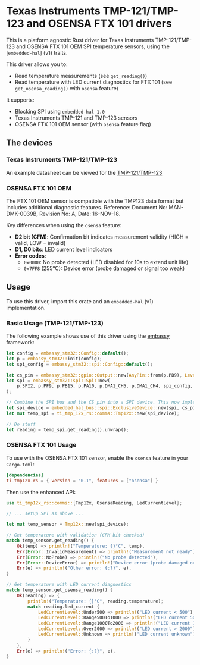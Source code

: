 # Texas Instruments TMP-121/TMP-123 and OSENSA FTX 101 drivers

This is a platform agnostic Rust driver for Texas Instruments TMP-121/TMP-123 
and OSENSA FTX 101 OEM SPI temperature sensors, using the [`embedded-hal`] (v1) traits.

This driver allows you to:

- Read temperature measurements (see `get_reading()`)
- Read temperature with LED current diagnostics for FTX 101 (see `get_osensa_reading()` with `osensa` feature)

It supports:

- Blocking SPI using `embedded-hal 1.0`
- Texas Instruments TMP-121 and TMP-123 sensors
- OSENSA FTX 101 OEM sensor (with `osensa` feature flag)

## The devices

### Texas Instruments TMP-121/TMP-123
An example datasheet can be viewed for the
[TMP-121/TMP-123](https://www.ti.com/lit/ds/symlink/tmp121.pdf)

### OSENSA FTX 101 OEM
The FTX 101 OEM sensor is compatible with the TMP123 data format but includes
additional diagnostic features. Reference: Document No: MAN-DMK-0039B, 
Revision No: A, Date: 16-NOV-18.

Key differences when using the `osensa` feature:
- **D2 bit (CFM)**: Confirmation bit indicates measurement validity (HIGH = valid, LOW = invalid)
- **D1, D0 bits**: LED current level indicators
- **Error codes**: 
  - `0x0000`: No probe detected (LED disabled for 10s to extend unit life)
  - `0x7FF8` (255°C): Device error (probe damaged or signal too weak)

## Usage

To use this driver, import this crate and an `embedded-hal` (v1) implementation.

### Basic Usage (TMP-121/TMP-123)

The following example shows use of this driver using the
[embassy](https://embassy.dev/) framework:

```rust
let config = embassy_stm32::Config::default();
let p = embassy_stm32::init(config);
let spi_config = embassy_stm32::spi::Config::default();

let cs_pin = embassy_stm32::gpio::Output::new(AnyPin::from(p.PB9), Level::High, Speed::VeryHigh);
let spi = embassy_stm32::spi::Spi::new(
    p.SPI2, p.PF9, p.PB15, p.PA10, p.DMA1_CH5, p.DMA1_CH4, spi_config,
);

// Combine the SPI bus and the CS pin into a SPI device. This now implements SpiDevice!
let spi_device = embedded_hal_bus::spi::ExclusiveDevice::new(spi, cs_pin, embassy_time::Delay).unwrap();
let mut temp_spi = ti_tmp_12x_rs::comms::Tmp12x::new(spi_device);

// Do stuff
let reading = temp_spi.get_reading().unwrap();
```

### OSENSA FTX 101 Usage

To use with the OSENSA FTX 101 sensor, enable the `osensa` feature in your `Cargo.toml`:

```toml
[dependencies]
ti-tmp12x-rs = { version = "0.1", features = ["osensa"] }
```

Then use the enhanced API:

```rust
use ti_tmp12x_rs::comms::{Tmp12x, OsensaReading, LedCurrentLevel};

// ... setup SPI as above ...

let mut temp_sensor = Tmp12x::new(spi_device);

// Get temperature with validation (CFM bit checked)
match temp_sensor.get_reading() {
    Ok(temp) => println!("Temperature: {}°C", temp),
    Err(Error::InvalidMeasurement) => println!("Measurement not ready"),
    Err(Error::NoProbe) => println!("No probe detected"),
    Err(Error::DeviceError) => println!("Device error (probe damaged or weak signal)"),
    Err(e) => println!("Other error: {:?}", e),
}

// Get temperature with LED current diagnostics
match temp_sensor.get_osensa_reading() {
    Ok(reading) => {
        println!("Temperature: {}°C", reading.temperature);
        match reading.led_current {
            LedCurrentLevel::Under500 => println!("LED current < 500"),
            LedCurrentLevel::Range500To1000 => println!("LED current 500-1000"),
            LedCurrentLevel::Range1000To2000 => println!("LED current 1000-2000"),
            LedCurrentLevel::Over2000 => println!("LED current > 2000"),
            LedCurrentLevel::Unknown => println!("LED current unknown"),
        }
    },
    Err(e) => println!("Error: {:?}", e),
}
```
